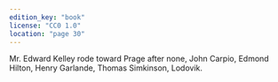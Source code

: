 ```yaml
---
edition_key: "book"
license: "CC0 1.0"
location: "page 30"
---
```

Mr. Edward Kelley rode toward Prage after
none, John Carpio, Edmond Hilton, Henry Garlande, Thomas
Simkinson, Lodovik.
